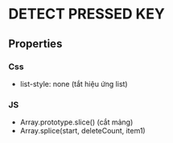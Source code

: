 # DETECT PRESSED KEY
## Properties
### Css
- list-style: none (tắt hiệu ứng list)
### JS
- Array.prototype.slice() (cắt mảng)
- Array.splice(start, deleteCount, item1)
